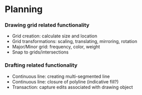 # Planning

### Drawing grid related functionality

- Grid creation: calculate size and location
- Grid transformations: scaling, translating, mirroring, rotation
- Major/Minor grid: frequency, color, weight
- Snap to grids/intersections

### Drafting related functionality

- Continuous line: creating multi-segmented line
- Continuous line: closure of polyline (indicative fill?)
- Transaction: capture edits associated with drawing object
